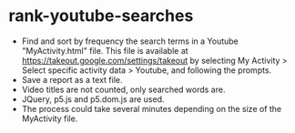 # rank-youtube-searches
- Find and sort by frequency the search terms in a Youtube "MyActivity.html" file. This file is available at https://takeout.google.com/settings/takeout by selecting My Activity > Select specific activity data > Youtube, and following the prompts.
- Save a report as a text file.
- Video titles are not counted, only searched words are.
- JQuery, p5.js and p5.dom.js are used.
- The process could take several minutes depending on the size of the MyActivity file.
